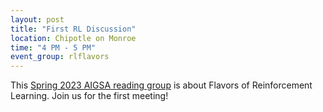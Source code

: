 ```yaml
---
layout: post
title: "First RL Discussion"
location: Chipotle on Monroe
time: "4 PM - 5 PM"
event_group: rlflavors
---
```


This [Spring 2023 AIGSA reading group](https://www.aigsa.club) is about Flavors of Reinforcement Learning. Join us for the first meeting! 
